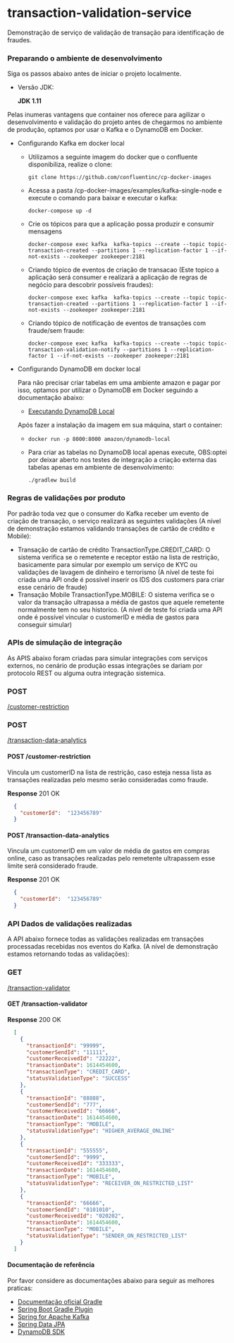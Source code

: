 # transaction-validation-service
Demonstração de serviço de validação de transação para identificação de fraudes.

### Preparando o ambiente de desenvolvimento
Siga os passos abaixo antes de iniciar o projeto localmente.

- Versão JDK:

    **JDK 1.11**

Pelas inumeras vantagens que container nos oferece para agilizar o desenvolvimento e validação do projeto antes de chegarmos no ambiente de produção, optamos por usar o Kafka e o DynamoDB em Docker.
 
- Configurando Kafka em docker local

  - Utilizamos a seguinte imagem do docker que o confluente disponibiliza, realize o clone:
    
    ```git clone https://github.com/confluentinc/cp-docker-images```
   
  - Acessa a pasta /cp-docker-images/examples/kafka-single-node e execute o comando para baixar e executar o kafka:
    
    ```docker-compose up -d```
    
  - Crie os tópicos para que a aplicação possa produzir e consumir mensagens
  
    ```docker-compose exec kafka  kafka-topics --create --topic topic-transaction-created --partitions 1 --replication-factor 1 --if-not-exists --zookeeper zookeeper:2181 ```
  
  - Criando tópico de eventos de criação de transacao (Este topico a aplicação será consumer e realizará a aplicação de regras de negócio para descobrir possíveis fraudes):
  
    ```docker-compose exec kafka  kafka-topics --create --topic topic-transaction-created --partitions 1 --replication-factor 1 --if-not-exists --zookeeper zookeeper:2181 ```
  
  - Criando tópico de notificação de eventos de transações com fraude/sem fraude:
  
    ```docker-compose exec kafka  kafka-topics --create --topic topic-transaction-validation-notify --partitions 1 --replication-factor 1 --if-not-exists --zookeeper zookeeper:2181``` 

- Configurando DynamoDB em docker local

    Para não precisar criar tabelas em uma ambiente amazon e pagar por isso, optamos por utilizar o DynamoDB em Docker seguindo a documentação abaixo:

    * [Executando DynamoDB Local](https://docs.aws.amazon.com/amazondynamodb/latest/developerguide/DynamoDBLocal.DownloadingAndRunning.html)

    Após fazer a instalação da imagem em sua máquina, start o container:
    - `docker run -p 8000:8000 amazon/dynamodb-local`

    - Para criar as tabelas no DynamoDB local apenas execute, OBS:optei por deixar aberto nos testes de integração a criação externa das tabelas apenas em ambiente de desenvolvimento:

        ```./gradlew build``` 

### Regras de validações por produto
Por padrão toda vez que o consumer do Kafka receber um evento de criação de transação, o serviço realizará as seguintes validações (A nível de demonstração estamos validando transações de cartão de crédito e Mobile):
 - Transação de cartão de crédito TransactionType.CREDIT_CARD: 
    O sistema verifica se o remetente e receptor estão na lista de restrição, basicamente para simular por exemplo um serviço de KYC ou validações de lavagem de dinheiro e terrorismo
     (A nível de teste foi criada uma API onde é possível inserir os IDS dos customers para criar esse cenário de fraude)
 - Transação Mobile TransactionType.MOBILE:
    O sistema verifica se o valor da transação ultrapassa a média de gastos que aquele remetente normalmente tem no seu historico.
    (A nível de teste foi criada uma API onde é possível vincular o customerID e média de gastos para conseguir simular)
 
### APIs de simulação de integração
 As APIS abaixo foram criadas para simular integrações com serviços externos, no cenário de produção essas integrações se dariam por protocolo REST ou alguma outra integração sistemica.
 
 ### POST
 [/customer-restriction](#/customer-restriction)
 
 ### POST
 [/transaction-data-analytics](#/transaction-data-analytics)

#### POST /customer-restriction
Vincula um customerID na lista de restrição, caso esteja nessa lista as transações realizadas pelo mesmo serão consideradas como fraude.

**Response** 201 OK
```json
  {
    "customerId":  "123456789"
  }
```         

#### POST /transaction-data-analytics
Vincula um customerID em um valor de média de gastos em compras online, caso as transações realizadas pelo remetente ultrapassem esse limite será considerado fraude.

**Response** 201 OK

 ```json
   {
     "customerId":  "123456789"
   }
 ```         
 
### API Dados de validações realizadas
A API abaixo fornece todas as validações realizadas em transações processadas recebidas nos eventos do Kafka. (A nível de demonstração estamos retornando todas as validações):

 ### GET
 [/transaction-validator](#/transaction-validator)
 
 #### GET /transaction-validator
  **Response** 200 OK
```json
  [
    {
      "transactionId": "99999",
      "customerSendId": "11111",
      "customerReceivedId": "22222",
      "transactionDate": 1614454600,
      "transactionType": "CREDIT_CARD",
      "statusValidationType": "SUCCESS"
    },
    {
      "transactionId": "88888",
      "customerSendId": "777",
      "customerReceivedId": "66666",
      "transactionDate": 1614454600,
      "transactionType": "MOBILE",
      "statusValidationType": "HIGHER_AVERAGE_ONLINE"
    },
    {
      "transactionId": "555555",
      "customerSendId": "9999",
      "customerReceivedId": "333333",
      "transactionDate": 1614454600,
      "transactionType": "MOBILE",
      "statusValidationType": "RECEIVER_ON_RESTRICTED_LIST"
    },
    {
      "transactionId": "66666",
      "customerSendId": "0101010",
      "customerReceivedId": "020202",
      "transactionDate": 1614454600,
      "transactionType": "MOBILE",
      "statusValidationType": "SENDER_ON_RESTRICTED_LIST"
    }
  ]
```   
 
     
 

#### Documentação de referência
Por favor considere as documentações abaixo para seguir as melhores praticas:

* [Documentação oficial Gradle](https://docs.gradle.org)
* [Spring Boot Gradle Plugin](https://docs.spring.io/spring-boot/docs/2.4.3/gradle-plugin/reference/html/)
* [Spring for Apache Kafka](https://docs.spring.io/spring-boot/docs/2.4.3/reference/htmlsingle/#boot-features-kafka)
* [Spring Data JPA](https://docs.spring.io/spring-boot/docs/2.4.3/reference/htmlsingle/#boot-features-jpa-and-spring-data)
* [DynamoDB SDK](https://docs.aws.amazon.com/sdk-for-java/latest/developer-guide/examples-dynamodb.html)
